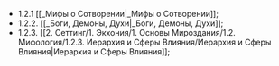- 1.2.1 [[_Мифы о Сотворении|_Мифы о Сотворении]];
- 1.2.2. [[_Боги, Демоны, Духи|_Боги, Демоны, Духи]];
- 1.2.3. [[2. Сеттинг/1. Экхония/1. Основы Мироздания/1.2. Мифология/1.2.3. Иерархия и Сферы Влияния/Иерархия и Сферы Влияния|Иерархия и Сферы Влияния]];
